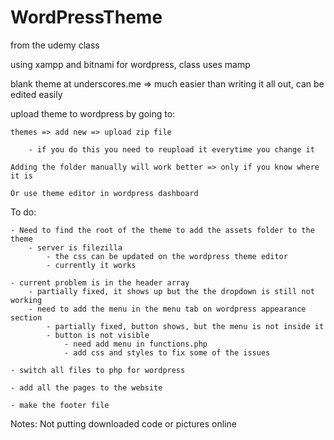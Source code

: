 # WordPressTheme

from the udemy class

using xampp and bitnami for wordpress, class uses mamp

blank theme at underscores.me
	 => much easier than writing it all out, can be edited easily

upload theme to wordpress by going to:

	themes => add new => upload zip file
	
		- if you do this you need to reupload it everytime you change it
		
	Adding the folder manually will work better => only if you know where it is
	
	Or use theme editor in wordpress dashboard

To do: 

	- Need to find the root of the theme to add the assets folder to the theme 
		- server is filezilla
			- the css can be updated on the wordpress theme editor
			- currently it works
	
	- current problem is in the header array 
		- partially fixed, it shows up but the the dropdown is still not working
		- need to add the menu in the menu tab on wordpress appearance section
			- partially fixed, button shows, but the menu is not inside it
			- button is not visible
				- need add menu in functions.php
				- add css and styles to fix some of the issues

	- switch all files to php for wordpress
	
	- add all the pages to the website
	
	- make the footer file
		

Notes:
Not putting downloaded code or pictures online
